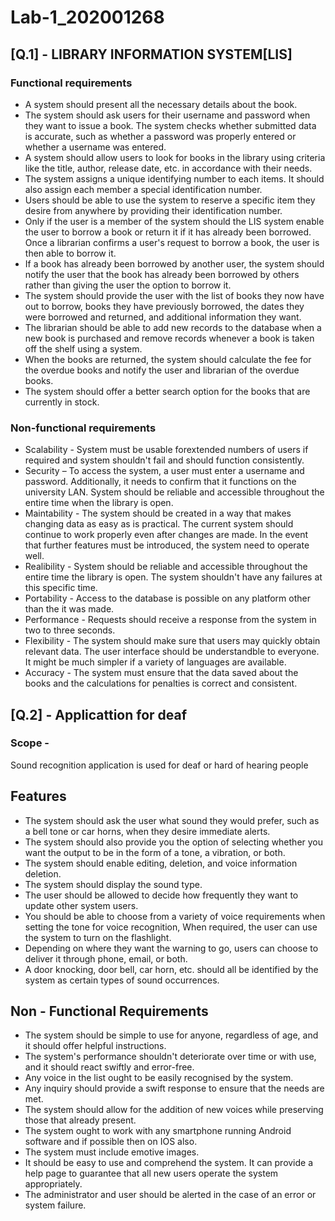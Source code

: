 # Lab-1_202001268

## [Q.1] - LIBRARY INFORMATION SYSTEM[LIS]
###      Functional requirements
* A system should present all the necessary details about the book.
* The system should ask users for their username and password when they want to issue a book. The system checks whether submitted data is accurate, such as whether a password was properly entered or whether a username was entered.
* A system should allow users to look for books in the library using criteria like the title, author, release date, etc. in accordance with their needs.
* The system assigns a unique identifying number to each items. It should also assign each member a special identification number.
* Users should be able to use the system to reserve a specific item they desire from anywhere by providing their identification number.
* Only if the user is a member of the system should the LIS system enable the user to borrow a book or return it if it has already been borrowed. Once a librarian confirms a user's request to borrow a book, the user is then able to borrow it.
* If a book has already been borrowed by another user, the system should notify the user that the book has already been borrowed by others rather than giving the user the option to borrow it.
* The system should provide the user with the list of books they now have out to borrow, books they have previously borrowed, the dates they were borrowed and returned, and additional information they want.
* The librarian should be able to add new records to the database when a new book is purchased and remove records whenever a book is taken off the shelf using a system.
* When the books are returned, the system should calculate the fee for the overdue books and notify the user and librarian of the overdue books.
* The system should offer a better search option for the books that are currently in stock.

### Non-functional requirements
* Scalability - System must be usable forextended numbers of users if required and system shouldn't fail and should function consistently.
* Security – To access the system, a user must enter a username and password. Additionally, it needs to confirm that it functions on the university LAN.
System should be reliable and accessible throughout the entire time when the library is open. 
* Maintability - The system should be created in a way that makes changing data as easy as is practical. The current system should continue to work properly even after changes are made. In the event that further features must be introduced, the system need to operate well.
* Realibility - System should be reliable and accessible throughout the entire time the library is open. The system shouldn't have any failures at this specific time.
* Portability - Access to the database is possible on any platform other than the it was made.
* Performance - Requests should receive a response from the system in two to three seconds.
* Flexibility - The system should make sure that users may quickly obtain relevant data. The user interface should be understandble to everyone. It might be much simpler if a variety of languages are available.
* Accuracy - The system must ensure that the data saved about the books and the calculations for penalties is correct and consistent.

## [Q.2] - Applicattion for deaf

### Scope -
Sound recognition application is used for deaf or hard of hearing people

## Features
* The system should ask the user what sound they would prefer, such as a bell tone or car horns, when they desire immediate alerts.
* The system should also provide you the option of selecting whether you want the output to be in the form of a tone, a vibration, or both.
* The system should enable editing, deletion, and voice information deletion.
* The system should display the sound type.
* The user should be allowed to decide how frequently they want to update other system users.
* You should be able to choose from a variety of voice requirements when setting the tone for voice recognition, When required, the user can use the system to turn on the flashlight.
* Depending on where they want the warning to go, users can choose to deliver it through phone, email, or both.
* A door knocking, door bell, car horn, etc. should all be identified by the system as certain types of sound occurrences.

## Non - Functional Requirements
* The system should be simple to use for anyone, regardless of age, and it should offer helpful instructions.
* The system's performance shouldn't deteriorate over time or with use, and it should react swiftly and error-free.
* Any voice in the list ought to be easily recognised by the system.
* Any inquiry should provide a swift response to ensure that the needs are met.
* The system should allow for the addition of new voices while preserving those that already present.
* The system ought to work with any smartphone running Android software and if possible then on IOS also.
* The system must include emotive images.
* It should be easy to use and comprehend the system. It can provide a help page to guarantee that all new users operate the system appropriately.
* The administrator and user should be alerted in the case of an error or system failure.
